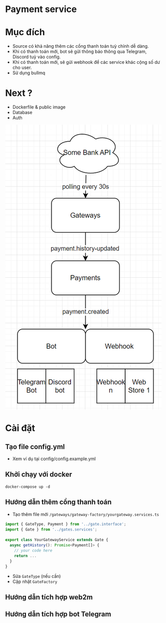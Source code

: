 # Payment service

# Mục đích

- Source có khả năng thêm các cổng thanh toán tuỳ chỉnh dễ dàng.
- Khi có thanh toán mới, bot sẽ gửi thông báo thông qua Telegram, Discord tuỳ vào config.
- Khi có thanh toán mới, sẽ gửi webhook để các service khác cộng số dư cho user.
- Sử dụng bullmq

# Next ?

- Dockerfile & public image
- Database
- Auth

![image info](./docs/a.png)

# Cài đặt

## Tạo file config.yml

- Xem ví dụ tại config/config.example.yml

## Khởi chạy với docker

```
docker-compose up -d
```

## Hướng dẫn thêm cổng thanh toán

- Tạo thêm file mới `/gateways/gateway-factory/yourgateway.services.ts`

```ts
import { GateType, Payment } from '../gate.interface';
import { Gate } from '../gates.services';

export class YourGatewayService extends Gate {
  async getHistory(): Promise<Payment[]> {
    // your code here
    return ...
  }
}
```

- Sửa `GateType` (nếu cần)
- Cập nhật `GateFactory`

## Hướng dẫn tích hợp web2m

## Hướng dẫn tích hợp bot Telegram

```

```
